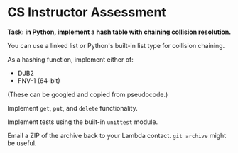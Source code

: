 # CS Instructor Assessment

**Task: in Python, implement a hash table with chaining collision resolution.**

You can use a linked list or Python's built-in list type for collision chaining.

As a hashing function, implement either of:

- DJB2
- FNV-1 (64-bit)

(These can be googled and copied from pseudocode.)

Implement `get`, `put`, and `delete` functionality.

Implement tests using the built-in `unittest` module.

Email a ZIP of the archive back to your Lambda contact. `git archive` might be useful.
